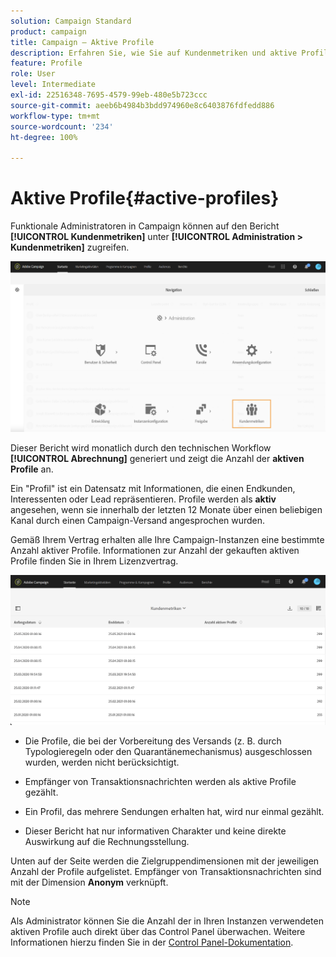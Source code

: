 ```yaml
---
solution: Campaign Standard
product: campaign
title: Campaign – Aktive Profile
description: Erfahren Sie, wie Sie auf Kundenmetriken und aktive Profile zugreifen können.
feature: Profile
role: User
level: Intermediate
exl-id: 22516348-7695-4579-99eb-480e5b723ccc
source-git-commit: aeeb6b4984b3bdd974960e8c6403876fdfedd886
workflow-type: tm+mt
source-wordcount: '234'
ht-degree: 100%

---
```


# Aktive Profile{#active-profiles}

Funktionale Administratoren in Campaign können auf den Bericht **[!UICONTROL Kundenmetriken]** unter **[!UICONTROL Administration > Kundenmetriken]** zugreifen.

![](assets/audience_customer_metrics.png)

Dieser Bericht wird monatlich durch den technischen Workflow **[!UICONTROL Abrechnung]** generiert und zeigt die Anzahl der **aktiven Profile** an.

Ein &quot;Profil&quot; ist ein Datensatz mit Informationen, die einen Endkunden, Interessenten oder Lead repräsentieren. Profile werden als **aktiv** angesehen, wenn sie innerhalb der letzten 12 Monate über einen beliebigen Kanal durch einen Campaign-Versand angesprochen wurden.

Gemäß Ihrem Vertrag erhalten alle Ihre Campaign-Instanzen eine bestimmte Anzahl aktiver Profile. Informationen zur Anzahl der gekauften aktiven Profile finden Sie in Ihrem Lizenzvertrag.

![](assets/audience_active_profiles_list.png)



* Die Profile, die bei der Vorbereitung des Versands (z. B. durch Typologieregeln oder den Quarantänemechanismus) ausgeschlossen wurden, werden nicht berücksichtigt.

* Empfänger von Transaktionsnachrichten werden als aktive Profile gezählt.

* Ein Profil, das mehrere Sendungen erhalten hat, wird nur einmal gezählt.

* Dieser Bericht hat nur informativen Charakter und keine direkte Auswirkung auf die Rechnungsstellung.

Unten auf der Seite werden die Zielgruppendimensionen mit der jeweiligen Anzahl der Profile aufgelistet. Empfänger von Transaktionsnachrichten sind mit der Dimension **Anonym** verknüpft.

>[!NOTE]
>
>Als Administrator können Sie die Anzahl der in Ihren Instanzen verwendeten aktiven Profile auch direkt über das Control Panel überwachen. Weitere Informationen hierzu finden Sie in der [Control Panel-Dokumentation](https://experienceleague.adobe.com/docs/control-panel/using/performance-monitoring/active-profiles-monitoring.html?lang=de).

